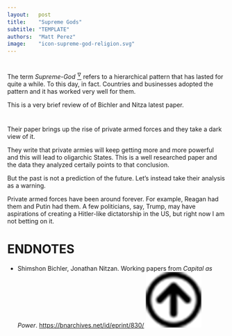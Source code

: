 ```yaml
---
layout:   post
title:    "Supreme Gods"
subtitle: "TEMPLATE"
authors:  "Matt Perez"
image:    "icon-supreme-god-religion.svg"
---
```


<div style='display:none; '>
 Supreme-God religions are Fiat in that they are hierarchical. Religious icons for the forces of nature makes sense to a certain extent. However, a Supreme God is not related to forces of nature, it is a pure centralization move.
</div>

<h1></h1>
 <p>The term <em>Supreme-God</em> <a href='#en01'><sup id='bm01'>&hairsp;&nabla;&hairsp;</sup></a> refers to a hierarchical pattern that has lasted for quite a while. To this day, in fact. Countries and businesses adopted the pattern and it has worked very well for them.</p>
 <p>This is a very brief review of of Bichler and Nitza latest paper.</p>

<h1></h1>
 <p>Their paper brings up the rise of private armed forces and they take a dark view of it.</p>
 <p>They write that private armies will keep getting more and more powerful and this will lead to oligarchic States. This is a well researched paper and the data they analyzed certaily points to that conclusion.</p>
 <p>But the past is not a prediction of the future. Let&rsquo;s instead take their analysis as a warning.</p>
 <p>Private armed forces have been around forever. For example, Reagan had them and Putin had them. A few politicians, say, Trump, may have aspirations of creating a Hitler-like dictatorship in the US, but right now I am not betting on it.</p>

<h1 class="_section">ENDNOTES</h1>
 <ul>
  <li id="en01">
   <p class="_list-item">
    Shimshon Bichler, Jonathan Nitzan.
    Working papers from <em>Capital as Power</em>.
    <a href="https://bnarchives.net/id/eprint/830/" target="_blank">https://bnarchives.net/id/eprint/830/</a>
    <a class="_uparrow" href="#bm01"><img src="/assets/img/arrow-up-icon.png"></a>
   </p>
  </li>
 </ul>